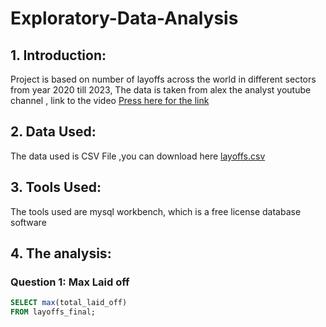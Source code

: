 # Exploratory-Data-Analysis

## 1. Introduction:

Project is based on number of layoffs across the world in different sectors from year 2020 till 2023, The data is taken from alex the analyst youtube channel , link to the video [Press here for the link](https://www.youtube.com/watch?v=QYd-RtK58VQ&t=563s)

## 2. Data Used:

The data used is CSV File ,you can download here [layoffs.csv](https://github.com/theatallah/Exploratory-Data-Analysis/tree/main/CSV%20Files)

## 3. Tools Used:

The tools used are mysql workbench, which is a free license database software

## 4. The analysis:

### Question 1: Max Laid off

``` SQL
SELECT max(total_laid_off)
FROM layoffs_final;
```

